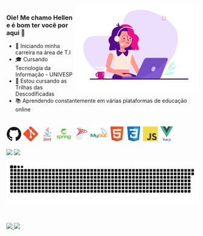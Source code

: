 <img src = "github-1.gif" width = "325px" align = "right">

### Oie! Me chamo Hellen e é bom ter você por aqui 🌼

 - 🚀 Iniciando minha carreira na área de T.I
 - 🎓 Cursando Tecnologia da Informação - UNIVESP
 - 🧭 Estou cursando as Trilhas das Descodificadas
 - 📚 Aprendendo constantemente em várias plataformas de educação online

<div style="display: inline_block"><br>
 <img src="https://github.com/devicons/devicon/blob/master/icons/github/github-original.svg" title="GitHub" alt="GitHub" width="40" height="40"/>
   <img src="https://github.com/devicons/devicon/blob/master/icons/git/git-original.svg" title="Git" alt="Git" width="40" height="40"/>
   <img src="https://github.com/devicons/devicon/blob/master/icons/java/java-original-wordmark.svg" title="Java" alt="Java" width="40" height="40"/>
   <img src="https://github.com/devicons/devicon/blob/master/icons/spring/spring-original-wordmark.svg" title="Spring" alt="Spring" width="40" height="40"/>
   <img src = "icons8-microsoft-sql-server-48.png" width="42" height="42"/>
   <img src = "icons8-logo-mysql-48.png" width="45" height="45"/>
   <img src="https://raw.githubusercontent.com/devicons/devicon/master/icons/html5/html5-original.svg" title="HTML5" alt="HTML5" width="40" height="40"/>
  <img src="https://raw.githubusercontent.com/devicons/devicon/master/icons/css3/css3-original.svg" title="CSS" alt="CSS" width="40" height="40"/>
  <img src="https://github.com/devicons/devicon/blob/master/icons/javascript/javascript-original.svg" title="JavaScript" alt="JavaScript" width="40" height="40"/>
  <img src="https://github.com/devicons/devicon/blob/master/icons/vuejs/vuejs-original-wordmark.svg" title="Vue.Js" alt="Vue.Js" width="40" height="40"/>
  <br></br>
</div>
  
  <div>
 <a href="https://www.linkedin.com/in/hellenmacedo/" target="_blank"><img src="https://img.shields.io/badge/-LinkedIn-%230077B5?style=for-the-badge&logo=linkedin&logoColor=white" target="_blank"></a> 
  <a href = "mailto:macedohc17@gmail.com"><img src="https://img.shields.io/badge/Gmail-D14836?style=for-the-badge&logo=gmail&logoColor=white" target="_blank"></a>

   


  ![Snake animation](https://github.com/Fe-grr/Fe-grr/blob/output/github-contribution-grid-snake.svg)
 
</div>
<a href="https://github.com/macedohc"> <br></br>
    <img height="170em"
      src="https://github-readme-stats.vercel.app/api?username=macedohc&show_icons=true&theme=omni&include_all_commits=true&count_private=true"/> 
    <img height="170em"
      src="https://github-readme-stats.vercel.app/api/top-langs/?username=macedohc&layout=compact&langs_count=7&theme=omni"/>
<div>
  
</div>

